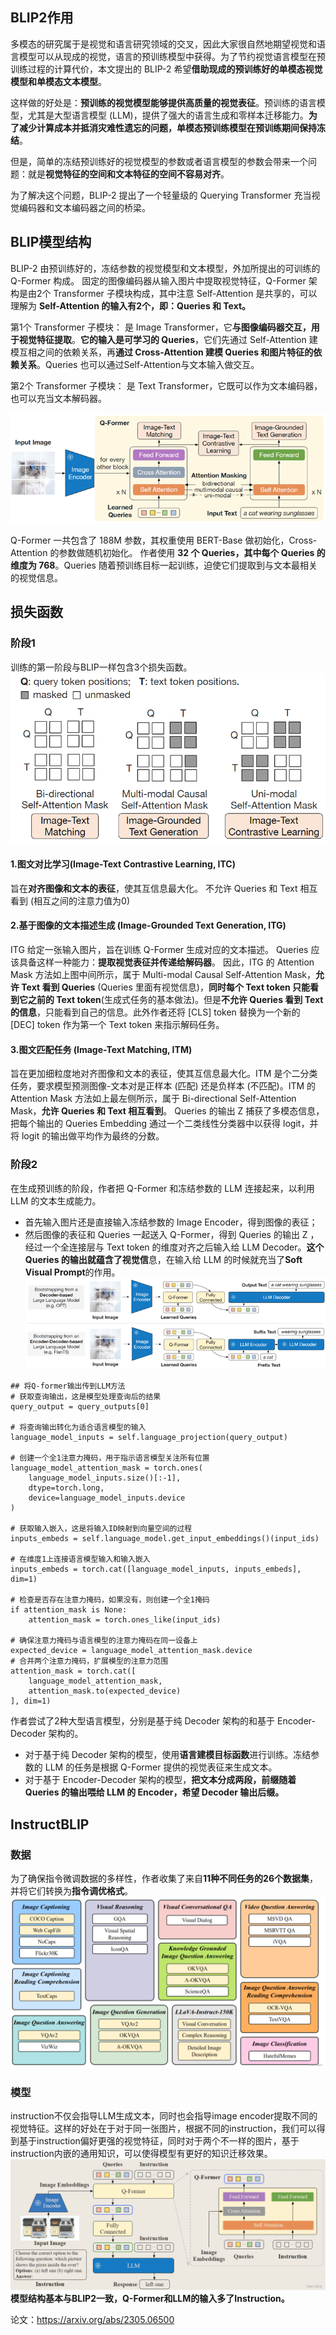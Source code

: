 ## BLIP2作用
多模态的研究属于是视觉和语言研究领域的交叉，因此大家很自然地期望视觉和语言模型可以从现成的视觉，语言的预训练模型中获得。为了节约视觉语言模型在预训练过程的计算代价，本文提出的 BLIP-2 希望**借助现成的预训练好的单模态视觉模型和单模态文本模型**。

这样做的好处是：**预训练的视觉模型能够提供高质量的视觉表征**。预训练的语言模型，尤其是大型语言模型 (LLM)，提供了强大的语言生成和零样本迁移能力。**为了减少计算成本并抵消灾难性遗忘的问题，单模态预训练模型在预训练期间保持冻结**。

但是，简单的冻结预训练好的视觉模型的参数或者语言模型的参数会带来一个问题：就是**视觉特征的空间和文本特征的空间不容易对齐**。

为了解决这个问题，BLIP-2 提出了一个轻量级的 Querying Transformer 充当视觉编码器和文本编码器之间的桥梁。

## BLIP模型结构
BLIP-2 由预训练好的，冻结参数的视觉模型和文本模型，外加所提出的可训练的 Q-Former 构成。
固定的图像编码器从输入图片中提取视觉特征，Q-Former 架构是由2个 Transformer 子模块构成，其中注意 Self-Attention 是共享的，可以理解为 **Self-Attention 的输入有2个，即：Queries 和 Text。**

第1个 Transformer 子模块： 是 Image Transformer，它**与图像编码器交互，用于视觉特征提取**。**它的输入是可学习的 Queries**，它们先通过 Self-Attention 建模互相之间的依赖关系，再**通过 Cross-Attention 建模 Queries 和图片特征的依赖关系**。Queries 也可以通过Self-Attention与文本输入做交互。

第2个 Transformer 子模块： 是 Text Transformer，它既可以作为文本编码器，也可以充当文本解码器。

![alt text](v2-a2a58d3db4409d4321c6d629a51725fe_b.jpg)

Q-Former 一共包含了 188M 参数，其权重使用 BERT-Base 做初始化，Cross-Attention 的参数做随机初始化。
作者使用 **32 个 Queries，其中每个 Queries 的维度为 768**。Queries 随着预训练目标一起训练，迫使它们提取到与文本最相关的视觉信息。

## 损失函数
### 阶段1
训练的第一阶段与BLIP一样包含3个损失函数。
![alt text](v2-eaf05c548dcd6cbae775884566cb6860_b.jpg)
#### 1.图文对比学习(Image-Text Contrastive Learning, ITC)
旨在**对齐图像和文本的表征**，使其互信息最大化。
不允许 Queries 和 Text 相互看到 (相互之间的注意力值为0)

#### 2.基于图像的文本描述生成 (Image-Grounded Text Generation, ITG)
ITG 给定一张输入图片，旨在训练 Q-Former 生成对应的文本描述。
Queries 应该具备这样一种能力：**提取视觉表征并传递给解码器**。
因此，ITG 的 Attention Mask 方法如上图中间所示，属于 Multi-modal Causal Self-Attention Mask，**允许 Text 看到 Queries** (Queries 里面有视觉信息)，**同时每个 Text token 只能看到它之前的 Text token**(生成式任务的基本做法)。但是**不允许 Queries 看到 Text 的信息**，只能看到自己的信息。此外作者还将 [CLS] token 替换为一个新的 [DEC] token 作为第一个 Text token 来指示解码任务。

#### 3.图文匹配任务 (Image-Text Matching, ITM)
旨在更加细粒度地对齐图像和文本的表征，使其互信息最大化。ITM 是个二分类任务，要求模型预测图像-文本对是正样本 (匹配) 还是负样本 (不匹配)。ITM 的 Attention Mask 方法如上最左侧所示，属于 Bi-directional Self-Attention Mask，**允许 Queries 和 Text 相互看到**。
Queries 的输出 Z 捕获了多模态信息，把每个输出的 Queries Embedding 通过一个二类线性分类器中以获得 logit，并将 logit 的输出做平均作为最终的分数。

### 阶段2
在生成预训练的阶段，作者把 Q-Former 和冻结参数的 LLM 连接起来，以利用 LLM 的文本生成能力。
- 首先输入图片还是直接输入冻结参数的 Image Encoder，得到图像的表征；
- 然后图像的表征和 Queries 一起送入 Q-Former，得到 Queries 的输出 Z ，经过一个全连接层与 Text token 的维度对齐之后输入给 LLM Decoder。**这个 Queries 的输出就蕴含了视觉信**息，在输入给 LLM 的时候就充当了**Soft Visual Prompt**的作用。
![alt text](v2-322028c3cc0e96e9681278ada0ab0978_b.jpg)
```
## 将Q-former输出传到LLM方法
# 获取查询输出，这是模型处理查询后的结果
query_output = query_outputs[0]

# 将查询输出转化为适合语言模型的输入
language_model_inputs = self.language_projection(query_output)

# 创建一个全1注意力掩码，用于指示语言模型关注所有位置
language_model_attention_mask = torch.ones(
    language_model_inputs.size()[:-1], 
    dtype=torch.long, 
    device=language_model_inputs.device
)

# 获取输入嵌入，这是将输入ID映射到向量空间的过程
inputs_embeds = self.language_model.get_input_embeddings()(input_ids)

# 在维度1上连接语言模型输入和输入嵌入
inputs_embeds = torch.cat([language_model_inputs, inputs_embeds], dim=1)

# 检查是否存在注意力掩码，如果没有，则创建一个全1掩码
if attention_mask is None:
    attention_mask = torch.ones_like(input_ids)

# 确保注意力掩码与语言模型的注意力掩码在同一设备上
expected_device = language_model_attention_mask.device
# 合并两个注意力掩码，扩展模型的注意力范围
attention_mask = torch.cat([
    language_model_attention_mask, 
    attention_mask.to(expected_device)
], dim=1)
```
作者尝试了2种大型语言模型，分别是基于纯 Decoder 架构的和基于 Encoder-Decoder 架构的。
- 对于基于纯 Decoder 架构的模型，使用**语言建模目标函数**进行训练。冻结参数的 LLM 的任务是根据 Q-Former 提供的视觉表征来生成文本。
- 对于基于 Encoder-Decoder 架构的模型，**把文本分成两段，前缀随着 Queries 的输出喂给 LLM 的 Encoder，希望 Decoder 输出后缀。**


## InstructBLIP

### 数据
为了确保指令微调数据的多样性，作者收集了来自**11种不同任务的26个数据集**，并将它们转换为**指令调优格式**。
![alt text](8e1e88d8afb34164baa261b902d93405.png)

### 模型
instruction不仅会指导LLM生成文本，同时也会指导image encoder提取不同的视觉特征。这样的好处在于对于同一张图片，根据不同的instruction，我们可以得到基于instruction偏好更强的视觉特征，同时对于两个不一样的图片，基于instruction内嵌的通用知识，可以使得模型有更好的知识迁移效果。
![alt text](eac8a2fb42bc46eea7f986612db51432.png)
**模型结构基本与BLIP2一致，Q-Former和LLM的输入多了Instruction。**

论文：https://arxiv.org/abs/2305.06500



